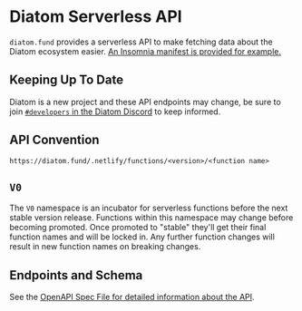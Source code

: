 # Diatom Serverless API

`diatom.fund` provides a serverless API to make fetching data about the Diatom ecosystem easier. [An Insomnia manifest is provided for example.](./docs/insomnia.json)

## Keeping Up To Date

Diatom is a new project and these API endpoints may change, be sure to join [`#developers` in the Diatom Discord](https://discord.gg/diatomdao) to keep informed.

## API Convention

`https://diatom.fund/.netlify/functions/<version>/<function name>`

## `V0`

The `V0` namespace is an incubator for serverless functions before the next stable version release. Functions within this namespace may change before becoming promoted. Once promoted to "stable" they'll get their final function names and will be locked in. Any further function changes will result in new function names on breaking changes.

## Endpoints and Schema

See the [OpenAPI Spec File for detailed information about the API](docs/swagger.yaml).
